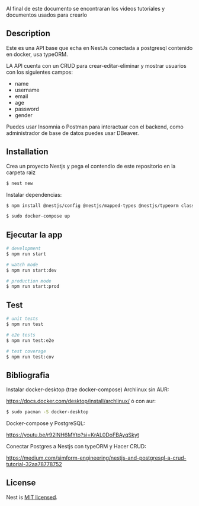 Al final de este documento se encontraran los videos tutoriales y documentos usados para
crearlo

## Description
Este es una API base que echa en NestJs conectada a postgresql contenido en docker, usa 
typeORM. 

LA API cuenta con un CRUD para crear-editar-eliminar y mostrar usuarios con los siguientes
campos:
- name
- username
- email
- age
- password
- gender

Puedes usar Insomnia o Postman para interactuar con el backend, como administrador de base
de datos puedes usar DBeaver.

## Installation

Crea un proyecto Nestjs y pega el contendio de este repositorio en la carpeta raiz
```bash
$ nest new
```
Instalar dependencias:
```bash
$ npm install @nestjs/config @nestjs/mapped-types @nestjs/typeorm class-transformer class-validator pg typeorm typeorm-naming-strategies
```
```bash
$ sudo docker-compose up
```

## Ejecutar la app

```bash
# development
$ npm run start

# watch mode
$ npm run start:dev

# production mode
$ npm run start:prod
```

## Test

```bash
# unit tests
$ npm run test

# e2e tests
$ npm run test:e2e

# test coverage
$ npm run test:cov
```
## Bibliografia

Instalar docker-desktop (trae docker-compose) Archlinux sin AUR:

https://docs.docker.com/desktop/install/archlinux/
ó con aur:
```bash
$ sudo pacman -S docker-desktop
```


Docker-compose y PostgreSQL:

https://youtu.be/r92lNH6MYto?si=KrAL0DoFBAyqSkyt

Conectar Postgres a Nestjs con typeORM y Hacer CRUD:

https://medium.com/simform-engineering/nestjs-and-postgresql-a-crud-tutorial-32aa78778752

## License

Nest is [MIT licensed](LICENSE).
